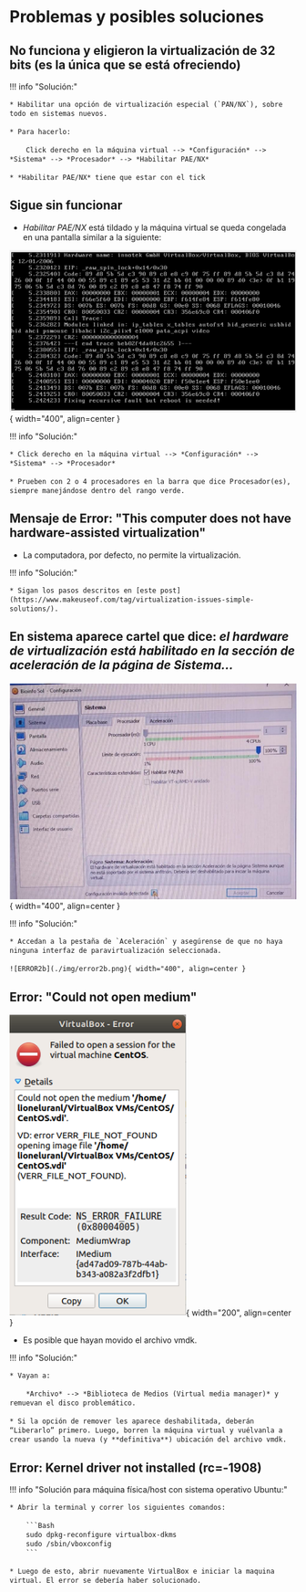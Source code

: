 
# Problemas y posibles soluciones

## No funciona y eligieron la virtualización de 32 bits (es la única que se está ofreciendo)

!!! info "Solución:"

    * Habilitar una opción de virtualización especial (`PAN/NX`), sobre todo en sistemas nuevos.

    * Para hacerlo: 

        Click derecho en la máquina virtual --> *Configuración* --> *Sistema* --> *Procesador* --> *Habilitar PAE/NX*

    * *Habilitar PAE/NX* tiene que estar con el tick

## Sigue sin funcionar

* *Habilitar PAE/NX* está tildado y la máquina virtual se queda congelada en una pantalla similar a la siguiente:

![ERROR1b](./img/error1b.png){ width="400", align=center }

!!! info "Solución:"

    * Click derecho en la máquina virtual --> *Configuración* --> *Sistema* --> *Procesador*

    * Prueben con 2 o 4 procesadores en la barra que dice Procesador(es), siempre manejándose dentro del rango verde.

## Mensaje de Error: "This computer does not have hardware-assisted virtualization"

* La computadora, por defecto, no permite la virtualización.

!!! info "Solución:"

    * Sigan los pasos descritos en [este post](https://www.makeuseof.com/tag/virtualization-issues-simple-solutions/).

## En sistema aparece cartel que dice: *el hardware de virtualización está habilitado en la sección de aceleración de la página de Sistema...*

![ERROR2a](./img/error2a.png){ width="400", align=center }

!!! info "Solución:"

    * Accedan a la pestaña de `Aceleración` y asegúrense de que no haya ninguna interfaz de paravirtualización seleccionada.

    ![ERROR2b](./img/error2b.png){ width="400", align=center }


## Error: "Could not open medium"

![ERROR3](./img/error3.png){ width="200", align=center }

* Es posible que hayan movido el archivo vmdk.

!!! info "Solución:"

    * Vayan a:

        *Archivo* --> *Biblioteca de Medios (Virtual media manager)* y remuevan el disco problemático.

    * Si la opción de remover les aparece deshabilitada, deberán “Liberarlo” primero. Luego, borren la máquina virtual y vuélvanla a crear usando la nueva (y **definitiva**) ubicación del archivo vmdk.


## Error: Kernel driver not installed (rc=-1908)

!!! info "Solución para máquina física/host con sistema operativo Ubuntu:"

    * Abrir la terminal y correr los siguientes comandos:

        ```Bash
        sudo dpkg-reconfigure virtualbox-dkms
        sudo /sbin/vboxconfig
        ```

    * Luego de esto, abrir nuevamente VirtualBox e iniciar la maquina virtual. El error se debería haber solucionado.
